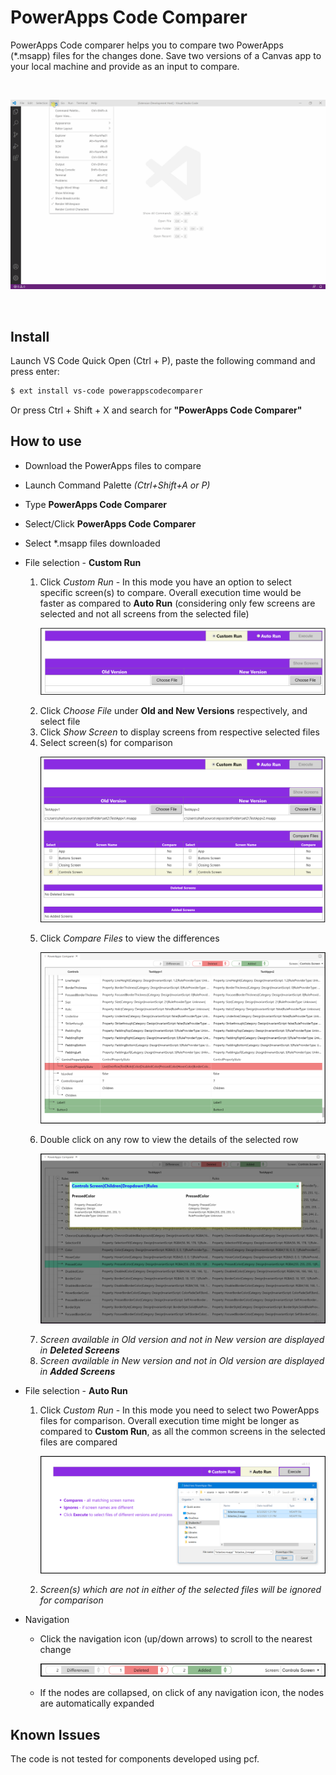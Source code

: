 # PowerApps Code Comparer

PowerApps Code comparer helps you to compare two PowerApps (*.msapp) files for the changes done.  Save two versions of a Canvas app to your local machine and provide as an input to compare.

<br>

![run](https://github.com/tshailendra/pacomparer/blob/master/PowerAppsCodeComparerExt/powerappscodecomparer/images/run.gif?raw=true)

<br>

## Install

Launch VS Code Quick Open (Ctrl + P), paste the following command and press enter:

```sh
$ ext install vs-code powerappscodecomparer
```

Or press Ctrl + Shift + X and search for __"PowerApps Code Comparer"__


## How to use

- Download the PowerApps files to compare  
- Launch Command Palette _(Ctrl+Shift+A or P)_
- Type __PowerApps Code Comparer__
- Select/Click __PowerApps Code Comparer__
- Select *.msapp files downloaded


- File selection - **Custom Run**

    <ol>
    <li>Click <i>Custom Run</i> - In this mode you have an option to select specific screen(s) to compare.  Overall execution time would be faster as compared to <b>Auto Run</b> (considering only few screens are selected and not all screens from the selected file)

    ![start screen](https://github.com/tshailendra/pacomparer/blob/master/PowerAppsCodeComparerExt/powerappscodecomparer/images/start.PNG?raw=true)
    </li>
    <li>Click <i>Choose File</i> under <b>Old and New Versions</b> respectively, and select file</li>
    <li>Click <i>Show Screen</i> to display screens from respective selected files</li>
    <li>Select screen(s) for comparison 
        
    ![Custom Run](https://github.com/tshailendra/pacomparer/blob/master/PowerAppsCodeComparerExt/powerappscodecomparer/images/customrun.PNG?raw=true)
    </li>
    <li>Click <i>Compare Files</i> to view the differences
    
    ![Treeview](https://github.com/tshailendra/pacomparer/blob/master/PowerAppsCodeComparerExt/powerappscodecomparer/images/treeview.png?raw=true)
    
    </li>
    <li>Double click on any row to view the details of the selected row
    
    ![popup](https://github.com/tshailendra/pacomparer/blob/master/PowerAppsCodeComparerExt/powerappscodecomparer/images/popup.png?raw=true)
    
    </li>
    <li><i>Screen available in Old version and not in New version are displayed in <b>Deleted Screens</b></i></li>
    <li><i>Screen available in New version and not in Old version are displayed in <b>Added Screens</b></i></li>
    </ol>

- File selection - **Auto Run**
    <ol>
    <li>Click <i>Custom Run</i> - In this mode you need to select  two PowerApps files for comparison.  Overall execution time might be longer as compared to <b>Custom Run</b>, as all the common screens in the selected files are compared

    ![AutoRun](https://github.com/tshailendra/pacomparer/blob/master/PowerAppsCodeComparerExt/powerappscodecomparer/images/autorun.png?raw=true)
    </li>
    <li><i>Screen(s) which are not in either of the selected files will be ignored for comparison</i></li>
    </ol>


- Navigation

    <ul>
    <li>
    Click the navigation icon (up/down arrows) to scroll to the nearest change

    ![Navigation](https://github.com/tshailendra/pacomparer/blob/master/PowerAppsCodeComparerExt/powerappscodecomparer/images/navigation.png?raw=true)
    </li>
    <li>
    If the nodes are collapsed, on click of any navigation icon, the nodes are automatically expanded
    </li>
    </ul>

## Known Issues

The code is not tested for components developed using pcf.
